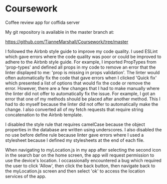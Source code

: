 # Coursework
Coffee review app for coffida server

My git repository is available in the master branch at:

https://github.com/TianneMarshall/Coursework/tree/master

I followed the Airbnb style guide to improve my code quality. I used ESLint which gave errors where the code quality was poor or could be improved to adhere to the Airbnb style guide. For example, I imported PropTypes from 'prop-types' and defined all props in my code to remove an error that the linter displayed to me: 'prop is missing in props validation'. The linter would often automatically fix the code that gave errors when I clicked 'Quick fix' which presented a list of options that would fix the code or remove the error. However, there are a few changes that I had to make manually where the linter did not offer to automatically fix the issue. For example, I got an error that one of my methods should be placed after another method. This I had to do myself because the linter did not offer to automatically make the change. I also converted all of my fetch requests that require string concatenation to the Airbnb template.

I disabled the style rule that requires camelCase because the object properties in the database are written using underscores. I also disabled the no use before define rule because linter gave errors where I used a stylesheet because I defined my stylesheets at the end of each file. 

When navigating to myLocation.js in my app after selecting the second icon in the search bar on the home screen, the app will request permission to use the device's location. I occassionally encountered a bug which required the user to click 'Allow', then click the back button, then navigate back to the myLocation.js screen and then select 'ok' to access the location services of the app.
